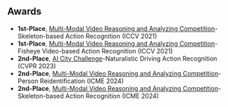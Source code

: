 ## Awards

- **1st-Place**, [Multi-Modal Video Reasoning and Analyzing Competition](https://sutdcv.github.io/multi-modal-video-reasoning/#/)-Skeleton-based Action Recognition (ICCV 2021)
- **1st-Place**, [Multi-Modal Video Reasoning and Analyzing Competition](https://sutdcv.github.io/multi-modal-video-reasoning/#/)-Fisheye Video-based Action Recognition (ICCV 2021)
- **2nd-Place**, [AI City Challenge](https://www.aicitychallenge.org/2023-ai-city-challenge/)-Naturalistic Driving Action Recognition (CVPR 2023)
- **2nd-Place**, [Multi-Modal Video Reasoning and Analyzing Competition](https://sutdcv.github.io/MMVRAC/)-Person Reidentification (ICME 2024)
- **2nd-Place**, [Multi-Modal Video Reasoning and Analyzing Competition](https://sutdcv.github.io/MMVRAC/)-Skeleton-based Action Recognition (ICME 2024)
